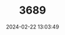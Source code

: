---
title: "3689"
category: "Cambarus chaugaensis"
draft: false
date: 2024-02-22 13:03:49
languages:
  English: ["Chauga River Crayfish"]
---